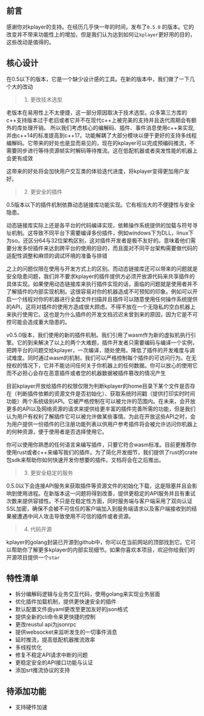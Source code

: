 ## 前言

感谢你对kplayer的支持。在经历几乎快一年的时间，发布了`0.5.0`
的版本。它的改变并不带来功能性上的增加，但是我们认为达到如何让`kplayer`更好用的目的，这些改动是值得的。

## 核心设计

在0.5以下的版本，它是一个缺少设计感的工具。在新的版本中，我们做了一下几个大的改动

> 1. 更改技术选型

老版本在易用性上不太便捷，这一部分原因取决于技术选型。众多第三方库的c++支持版本过于老旧或者它并不在现代c++上被完美的支持并且迭代周期会有额外的库处理开销。
所以我们考虑核心的编解码、插件、事件消息使用c++来实现,并由c++14的标准提高到c++17。功能解耦了大部分模块以便于更好的支持多线程编解码。它带来的好处也是显而易见的，现在的kplayer可以完成预编码推流，不需要同步进行等待资源帧实时解码等待推流。这在低配机器或者突发性能的机器上会更有成效

这带来的好处将会加快用户交互类的体验迭代进度，将kplayer变得更加用户友好。

> 2. 更安全的插件

0.5版本以下的插件机制依靠动态链接库功能实现。它有相当大的不便捷性与安全隐患。

动态链接库实际上还是各平台的代码编译实现，依赖操作系统提供的加载与符号寻址机制。这导致不同平台下需要编译多份插件，例如windows下为DLL，linux下为so。还区分64与32位架构区别，这对插件开发者是极不友好的。意味着他们需要分发多份插件来达到跨平台的使用的目的，而且面对不同平台架构需要做代码的适配性调整和麻烦的调试环境的准备与排错

之上的问题仅限在使用与开发方式上的区别。而动态链接库还可以带来的问题就是安全隐患问题，我们并不要求kplayer的插件提供方必须开放源代码来共享插件的具体实现。如果使用动态链接库来执行插件实现的话，面临的问题就是使用者并不了解插件的内部实现机制。这很容易对你的机器造成不可预知的印象。例如可以开启一个线程对你的机器进行全盘文件扫描并且插件可以随意使用任何操作系统提供的API，这将对插件的使用方造成很大顾虑。不得不放在一个无隐私的空白机器上来执行使用它。这也是为什么插件的开发文档迟迟未曾到来的原因，因为它是不可控可能会造成重大隐患的。

v0.5.0版本，我们使用的新的插件机制。我们引用了wasm作为新的虚拟机执行引擎。它的到来解决了以上的两个大难题，插件开发者只需要编码与编译一个实例，把跨平台的问题交给kplayer，一次编译，随处使用。降低了插件的开发难度与调试难度。同时通过wasm的机制，我们可以严格控制每个插件的可访问行为。在无授权的情况下，它并不能访问任何关于你机器上的任何数据。你可以放心的使用它而不必担心会存在恶意插件或者您的机器数据被插件篡改的情况产生

目前kplayer开放给插件的权限仅限为判断kplayer的home目录下某个文件是否存在（判断插件依赖的资源文件是否初始化）、获取系统时间戳（提供打印实时时间功能）两个系统级别API。它被严格控制在可以被允许的范围内。在未来，会开放更多的API以及网络资源的请求来提供给更丰富的插件完善所需的功能，但是我们认为用户有权利了解插件它可以被允许做某些事情。为此在开放这些API之时，会为用户提供一份插件的已注册功能列表以供用户参考插件将会被允许访问你机器上的何种资源，便于使用者是否选择使用它。

你可以使用你熟悉的任何语言来编写插件，只要它符合wasm标准。目前更推荐你使用rust或者c++来编写我们的插件。为了简化开发细节，我们提供了rust的crate包sdk来帮助你如何快速开发你想要的插件。文档将会在之后推出。

> 3. 更安全稳定的服务

0.5.0以下会连接API服务来获取插件等资源文件的初始化下载，这是阻塞并且会影响到使用进程。在新版本这一问题将得到改善，提供更稳定的API服务并且有重试次数来提供容错性。不只是在稳定性方面，同时服务端与客户端采用了双向认证SSL加密，确保不会被不可信任的客户端加入到服务端请求以及客户端接收到的结果被遭遇中间人攻击导致使用不可信的插件或者资源。

> 4. 代码开源

kplayer的golang封装已开源到github中，你可以在当前网站的顶部找到它。它可以帮助你了解更多kplayer的内部实现细节。如果你喜欢本项目，欢迎你给我们的开源项目提供一个`star`

## 特性清单

* 拆分编解码逻辑与业务交互代码，使用golang来实现业务层面
* 优化插件加载机制，提供更快速安全的插件
* 默认配置文件由yaml更改至更加友好的json格式
* 提供全新的cli命令来更快捷的控制
* 更改reustul api为jsonrpc
* 提供websocket来监听发生的一切事件消息
* 延时推流，提高低配机器推流效率
* 多线程优化
* 修复不稳定API请求中断的问题
* 更稳定安全的API接口功能与认证
* 添加srt推流协议的支持

## 待添加功能

* 支持硬件加速
